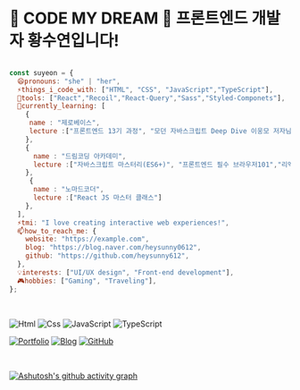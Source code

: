 
<h1>🌟 CODE MY DREAM 🌟 프론트엔드 개발자 황수연입니다! </h1>
  
```js

const suyeon = {
  😄pronouns: "she" | "her",
  ⚡things_i_code_with: ["HTML", "CSS", "JavaScript","TypeScript"],
  🔭tools: ["React","Recoil","React-Query","Sass","Styled-Componets"],
  🌱currently_learning: [
    {
     name : "제로베이스",
     lecture :["프론트엔드 13기 과정", "모던 자바스크립트 Deep Dive 이웅모 저자님과 함께하는 북스터디"]
    },
    {
      name : "드림코딩 아카데미",
      lecture :["자바스크립트 마스터리(ES6+)", "프론트엔드 필수 브라우저101","리액트 개념정리&클론코딩","Git 마스터과정"]
    },
     {
      name : "노마드코더",
      lecture :["React JS 마스터 클래스"]
    },
  ],
  ⚡tmi: "I love creating interactive web experiences!",
  📫how_to_reach_me: {
    website: "https://example.com",
    blog: "https://blog.naver.com/heysunny0612",
    github: "https://github.com/heysunny612",
  },
  💡interests: ["UI/UX design", "Front-end development"],
  🎮hobbies: ["Gaming", "Traveling"],
};

```
<br>

<img alt="Html" src ="https://img.shields.io/badge/HTML5-E34F26.svg?&style=for-the-badge&logo=HTML5&logoColor=white"/> <img alt="Css" src ="https://img.shields.io/badge/CSS3-1572B6.svg?&style=for-the-badge&logo=CSS3&logoColor=white"/> <img alt="JavaScript" src ="https://img.shields.io/badge/JavaScriipt-F7DF1E.svg?&style=for-the-badge&logo=JavaScript&logoColor=black"/> <img alt="TypeScript" src="https://img.shields.io/badge/TypeScript-3178C6.svg?&style=for-the-badge&logo=TypeScript&logoColor=white"/>



[![Portfolio](https://img.shields.io/badge/Portfolio-FFA500.svg?&style=for-the-badge&logo=Portfolio&logoColor=white)](https://example.com)
[![Blog](https://img.shields.io/badge/Blog-1EC800.svg?&style=for-the-badge&logo=Blog&logoColor=white)](https://blog.naver.com/heysunny0612)
[![GitHub](https://img.shields.io/badge/GitHub-181717.svg?&style=for-the-badge&logo=GitHub&logoColor=white)](https://github.com/heysunny612)

<br>

[![Ashutosh's github activity graph](https://github-readme-activity-graph.vercel.app/graph?username=heysunny612&theme=react)](https://github.com/ashutosh00710/github-readme-activity-graph)





